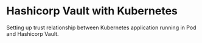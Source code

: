 # Hashicorp Vault with Kubernetes

Setting up trust relationship between Kubernetes application running in Pod and Hashicorp Vault.
